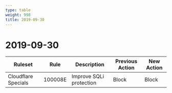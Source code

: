 ```yaml
---
type: table
weight: 998
title: 2019-09-30
---
```


# 2019-09-30

<TableWrap><table style="width: 100%">

<thead>
  <tr>
    <th>Ruleset</th>
    <th>Rule</th>
    <th>Description</th>
    <th>Previous Action</th>
    <th>New Action</th>
  </tr>
</thead>
<tbody>
  <tr>
    <td>Cloudflare Specials</td>
    <td>100008E</td>
    <td>Improve SQLi protection</td>
    <td>Block</td>
    <td>Block</td>
  </tr>
</tbody>

</table></TableWrap>
